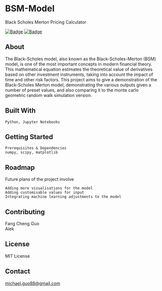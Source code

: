 # BSM-Model
Black Scholes Merton Pricing Calculator

[![Badge](https://img.shields.io/badge/license-MIT-blue.svg)](https://opensource.org/licenses/MIT)
[![Badge](https://img.shields.io/badge/language-python-blue.svg)](https://www.python.org/)

## About

The Black-Scholes model, also known as the Black-Scholes-Merton (BSM) model, is one of the most important concepts in modern financial theory. This mathematical equation estimates the theoretical value of derivatives based on other investment instruments, taking into account the impact of time and other risk factors. This project aims to give a demonstration of the Black-Scholes Merton model, demonstrating the various outputs given a number of preset values, and also comparing it
to the monte carlo geometric random walk simulation version.

## Built With

    Python, Jupyter Notebooks

## Getting Started

    Prerequisites & Dependencies
    numpy, scipy, matplotlib

## Roadmap

Future plans of the project involve

    Adding more visualisations for the model
    Adding customisable values for input
    Integrating machine learning adjustments to the model

## Contributing
Fang Cheng Guo  
Alek

## License
MIT License

## Contact
michael.guo88@gmail.com
